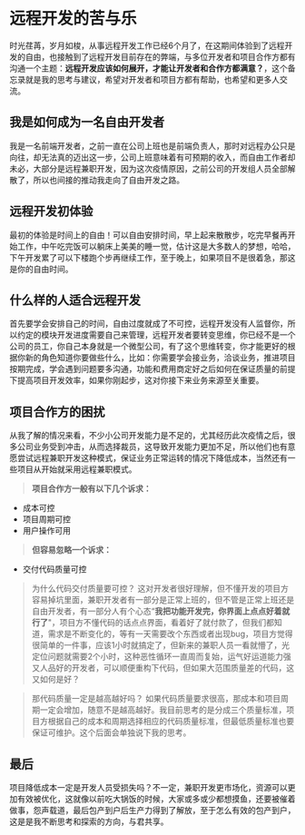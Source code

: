 # 远程开发的苦与乐
时光荏苒，岁月如梭，从事远程开发工作已经6个月了，在这期间体验到了远程开发的自由，也接触到了远程开发目前存在的弊端，与多位开发者和项目合作方都有沟通一个主题：**远程开发应该如何展开，才能让开发者和合作方都满意？**，这个备忘录就是我的思考与建议，希望对开发者和项目方都有帮助，也希望和更多人交流。

## 我是如何成为一名自由开发者

我是一名前端开发者，之前一直在公司上班也是前端负责人，那时对远程办公只是向往，却无法真的迈出这一步，公司上班意味着有可预期的收入，而自由工作者却未必，大部分是远程兼职开发，因为这次疫情原因，之前公司的开发组人员全部解散了，所以也间接的推动我走向了自由开发之路。

## 远程开发初体验

最初的体验是时间上的自由！可以自由安排时间，早上起来散散步，吃完早餐再开始工作，中午吃完饭可以躺床上美美的睡一觉，估计这是大多数人的梦想，哈哈，下午开发累了可以下楼跑个步再继续工作，至于晚上，如果项目不是很着急，那这是你的自由时间。

## 什么样的人适合远程开发

首先要学会安排自己的时间，自由过度就成了不可控，远程开发没有人监督你，所以约定的模块开发进度需要自己来管理，远程开发者要转变思维，你已经不是一个公司的员工，你自己本身就是一个微型公司，有了这个思维转变，你才能更好的根据你新的角色知道你要做些什么，比如：你需要学会接业务，洽谈业务，推进项目按期完成，学会遇到问题要多沟通，功能和费用商定好之后如何在保证质量的前提下提高项目开发效率，如果你刚起步，这对你接下来业务来源至关重要。

## 项目合作方的困扰

从我了解的情况来看，不少小公司开发能力是不足的，尤其经历此次疫情之后，很多公司业务受到冲击，从而选择裁员，这导致开发能力更加不足，所以他们也有意愿尝试远程兼职开发这种模式，保证业务正常运转的情况下降低成本，当然还有一些项目从开始就采用远程兼职模式。

>  **项目合作方一般有以下几个诉求：**
- 成本可控
- 项目周期可控
- 用户操作可用

>  **但容易忽略一个诉求：**
- 交付代码质量可控

>  为什么代码交付质量要可控？
这对开发者很好理解，但不懂开发的项目方容易掉坑里面，兼职开发者有一部分是正常上班的，但不管是正常上班还是自由开发者，有一部分人有个心态“**我把功能开发完，你界面上点点好着就行了**"，项目方不懂代码的话点点界面，看着好了就付款了，但我们都知道，需求是不断变化的，等有一天需要改个东西或者出现bug，项目方觉得很简单的一件事，应该1小时就搞定了，但新来的兼职人员一看就懵了，光定位问题就需要2个小时，这种恶性循环一直周而复始，运气好运道能力强又人品好的开发者，可以顺便重构下代码，但如果大范围质量差的代码，这又如何是好？

>  那代码质量一定是越高越好吗？
如果代码质量要求很高，那成本和项目周期一定会增加，随意不是越高越好。我目前思考的是分成三个质量标准，项目方根据自己的成本和周期选择相应的代码质量标准，但最低质量标准也要保证可维护。这个后面会单独说下我的思考。

## 最后
项目降低成本一定是开发人员受损失吗？不一定，兼职开发更市场化，资源可以更加有效被优化，这就像以前吃大锅饭的时候，大家或多或少都想摸鱼，还要被催着做事，怨声载道，最后包产到户后生产力得到了解放，至于怎么有效的包产到户，这是是我不断思考和探索的方向，与君共享。